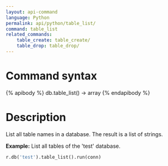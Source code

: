 ```yaml
---
layout: api-command
language: Python
permalink: api/python/table_list/
command: table_list
related_commands:
    table_create: table_create/
    table_drop: table_drop/
---
```


# Command syntax #

{% apibody %}
db.table_list() &rarr; array
{% endapibody %}

# Description #

List all table names in a database. The result is a list of strings.

__Example:__ List all tables of the 'test' database.

```py
r.db('test').table_list().run(conn)

```
